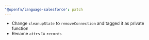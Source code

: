 ```yaml
---
'@openfn/language-salesforce': patch
---
```


- Change `cleanupState` to `removeConnection` and tagged it as private function
- Rename `attrs` to `records`
